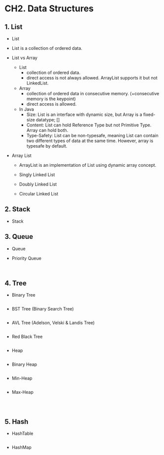 # CH2. Data Structures

## 1. List
* List
* List is a collection of ordered data.
* List vs Array
    * List
        * collection of ordered data.
		* direct access is not always allowed. ArrayList supports it but not LinkedList.     
	* Array
		* collection of ordered data in consecutive memory. (+consecutive memory is the keypoint)
		* direct access is allowed.
	* In Java
		* Size: List is an interface with dynamic size, but Array is a fixed-size datatype; []
		* Content: List can hold Reference Type but not Primitive Type. Array can hold both.
		* Type-Safety: List can be non-typesafe, meaning List can contain two different types of data at the same time. However, array is typesafe by default.

* Array List
    * ArrayList is an implementation of List using dynamic array concept.

    * Singly Linked List
    * Doubly Linked List
    * Circular Linked List

## 2. Stack
* Stack

## 3. Queue
* Queue

* Priority Queue

&nbsp;&nbsp;&nbsp;&nbsp;&nbsp;
## 4. Tree
* Binary Tree
```

```
* BST Tree (Binary Search Tree)
```

```
* AVL Tree (Adelson, Velski & Landis Tree)
```

```
* Red Black Tree
```

```
* Heap
```

```
* Binary Heap
```

```
* Min-Heap
```

```
* Max-Heap
```

```





&nbsp;&nbsp;&nbsp;&nbsp;&nbsp;
## 5. Hash
* HashTable
```
```
* HashMap
```
```
